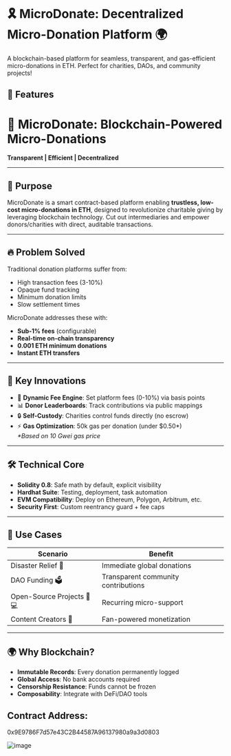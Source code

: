 # 🎗️ MicroDonate: Decentralized Micro-Donation Platform 🌍

A blockchain-based platform for seamless, transparent, and gas-efficient micro-donations in ETH. Perfect for charities, DAOs, and community projects!

## 🌟 Features


# 🌟 MicroDonate: Blockchain-Powered Micro-Donations

**Transparent | Efficient | Decentralized**

---

## 🎯 **Purpose**  
MicroDonate is a smart contract-based platform enabling **trustless, low-cost micro-donations in ETH**, designed to revolutionize charitable giving by leveraging blockchain technology. Cut out intermediaries and empower donors/charities with direct, auditable transactions.

---

## 🔥 **Problem Solved**  
Traditional donation platforms suffer from:  
- High transaction fees (3-10%)  
- Opaque fund tracking  
- Minimum donation limits  
- Slow settlement times  

MicroDonate addresses these with:  
- **Sub-1% fees** (configurable)  
- **Real-time on-chain transparency**  
- **0.001 ETH minimum donations**  
- **Instant ETH transfers**  

---

## 🚀 **Key Innovations**  
- 💸 **Dynamic Fee Engine**: Set platform fees (0-10%) via basis points  
- 📊 **Donor Leaderboards**: Track contributions via public mappings  
- 🔒 **Self-Custody**: Charities control funds directly (no escrow)  
- ⚡ **Gas Optimization**: 50k gas per donation (under $0.50*)  
  _*Based on 10 Gwei gas price_

---

## 🛠️ **Technical Core**  
- **Solidity 0.8**: Safe math by default, explicit visibility  
- **Hardhat Suite**: Testing, deployment, task automation  
- **EVM Compatibility**: Deploy on Ethereum, Polygon, Arbitrum, etc.  
- **Security First**: Custom reentrancy guard + fee caps  

---

## 🎯 **Use Cases**  
| Scenario | Benefit |
|----------|---------|
| Disaster Relief 🚨 | Immediate global donations |
| DAO Funding 🗳️ | Transparent community contributions |  
| Open-Source Projects 👩💻 | Recurring micro-support |  
| Content Creators 🎨 | Fan-powered monetization |  

---

## 🌍 **Why Blockchain?**  
- **Immutable Records**: Every donation permanently logged  
- **Global Access**: No bank accounts required  
- **Censorship Resistance**: Funds cannot be frozen  
- **Composability**: Integrate with DeFi/DAO tools  


## Contract Address:
0x9E9786F7d57e43C2B44587A96137980a9a3d0803


![image](https://github.com/user-attachments/assets/2c37fa32-c736-42bb-8ce1-72b553a49056)
